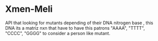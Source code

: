 # Xmen-Meli
API that looking for mutants depending of their DNA nitrogen base , this DNA its a matriz nxn that have to have this patrons "AAAA", "TTTT", "CCCC", "GGGG" to consider a person like mutant. 
